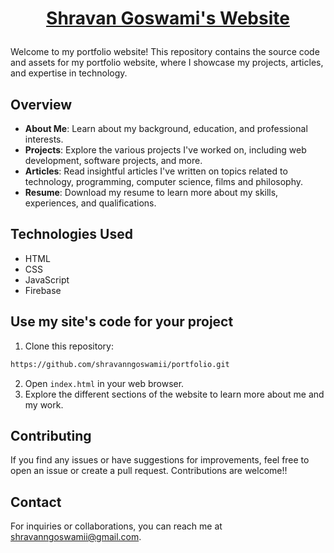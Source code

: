# <p align="center"><a href="https://shravangoswami.com" target="_blank">Shravan Goswami's Website</a></p>
Welcome to my portfolio website! This repository contains the source code and assets for my portfolio website, where I showcase my projects, articles, and expertise in technology.

## Overview

- **About Me**: Learn about my background, education, and professional interests.
- **Projects**: Explore the various projects I've worked on, including web development, software projects, and more.
- **Articles**: Read insightful articles I've written on topics related to technology, programming, computer science, films and philosophy.
- **Resume**: Download my resume to learn more about my skills, experiences, and qualifications.

## Technologies Used

- HTML
- CSS
- JavaScript
- Firebase

## Use my site's code for your project

1. Clone this repository:
```bash
https://github.com/shravanngoswamii/portfolio.git
```
2. Open `index.html` in your web browser.
3. Explore the different sections of the website to learn more about me and my work.

## Contributing

If you find any issues or have suggestions for improvements, feel free to open an issue or create a pull request. Contributions are welcome!!

## Contact

For inquiries or collaborations, you can reach me at [shravanngoswamii@gmail.com](mailto:shravanngoswamii@gmail.com).
